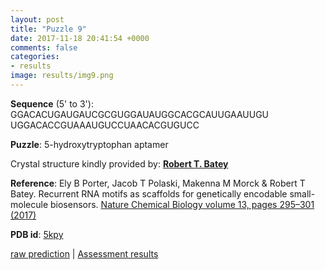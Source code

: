 ```yaml
---
layout: post
title: "Puzzle 9"
date: 2017-11-18 20:41:54 +0000
comments: false
categories: 
- results
image: results/img9.png
---
```

**Sequence** (5' to 3'): 
GGACACUGAUGAUCGCGUGGAUAUGGCACGCAUUGAAUUGU    
UGGACACCGUAAAUGUCCUAACACGUGUCC

**Puzzle**:
5-hydroxytryptophan aptamer

Crystal structure kindly provided by: [**Robert T. Batey**](http://chem.colorado.edu/bateygroup/)

**Reference**:
Ely B Porter, Jacob T Polaski, Makenna M Morck & Robert T Batey. Recurrent RNA motifs as scaffolds for genetically encodable small-molecule biosensors. [Nature Chemical Biology volume 13, pages 295–301 (2017)](https://www.nature.com/articles/nchembio.2278)

**PDB id**: [5kpy](http://www.rcsb.org/pdb/explore/explore.do?structureId=5kpy) 

[raw prediction](https://github.com/rnapuzzles/rnapuzzles.github.io/tree/master/data/PZ9/pdb)    &#124;   [Assessment results](/table/2000/01/01/PZ9-3d/)

